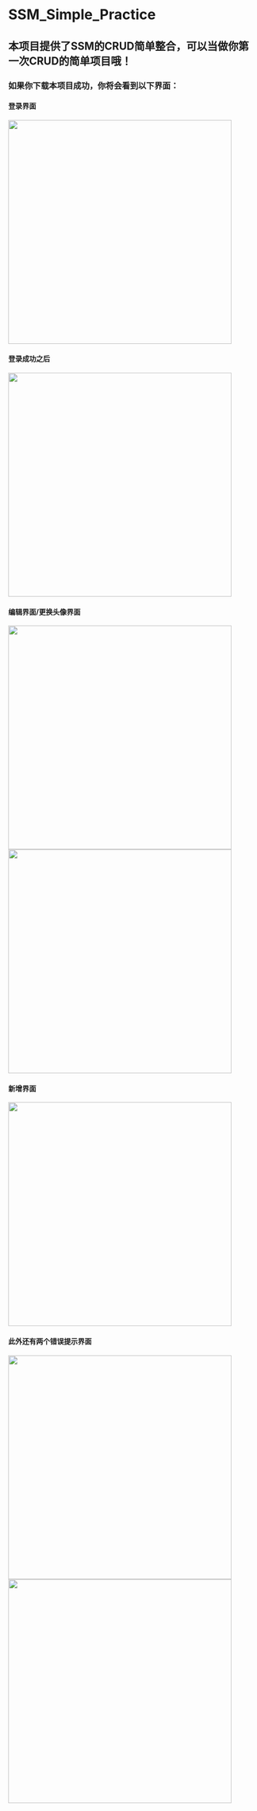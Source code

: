 # SSM_Simple_Practice

## 本项目提供了SSM的CRUD简单整合，可以当做你第一次CRUD的简单项目哦！

### 如果你下载本项目成功，你将会看到以下界面：
#### 登录界面
<img src="https://github.com/lookliker/SSM_Simple_Practice/blob/master/login.png" width=450 />

#### 登录成功之后
<img src="https://github.com/lookliker/SSM_Simple_Practice/blob/master/show.png" width=450 />

#### 编辑界面/更换头像界面
<img src="https://github.com/lookliker/SSM_Simple_Practice/blob/master/update.png" width=450 />
<img src="https://github.com/lookliker/SSM_Simple_Practice/blob/master/image.png" width=450 />

#### 新增界面
<img src="https://github.com/lookliker/SSM_Simple_Practice/blob/master/insert.png" width=450 />

#### 此外还有两个错误提示界面
<img src="https://github.com/lookliker/SSM_Simple_Practice/blob/master/loginerror.png" width=450 />
<img src="https://github.com/lookliker/SSM_Simple_Practice/blob/master/illegalop.png" width=450 />
